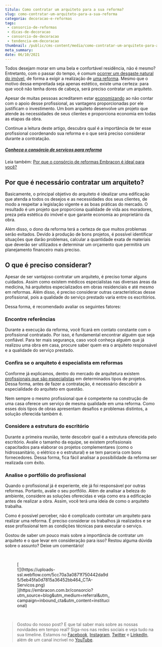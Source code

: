 ```yaml
---
titulo: Como contratar um arquiteto para a sua reforma?
slug: como-contratar-um-arquiteto-para-a-sua-reforma
categoria: decoracao-e-reformas
tags:
 - consorcio-de-reformas
 - dicas-de-decoracao
 - consorcio-de-decoracao
 - tendencia-em-decoracao
thumbnail: /public/cms-content/media/como-contratar-um-arquiteto-para-a-sua-reforma.jpeg
meta_summary: 
date: 06/10/2021
---
```

Todos desejam morar em uma bela e confortável residência, não é mesmo? Entretanto, com o passar do tempo, é comum [ocorrer um desgaste natural do imóvel](https://www.embracon.com.br/blog/quando-reformar-a-casa-5-sinais-de-que-ja-chegou-a-hora), de forma a exigir a realização de [uma reforma](https://www.embracon.com.br/blog/quando-e-por-que-reformar-a-sua-casa-saiba-aqui). Mesmo que o motivo dessa empreitada seja apenas estético, existe uma certeza: para que você não tenha dores de cabeça, será preciso contratar um arquiteto.

Apesar de muitas pessoas acreditarem estar [economizando](https://www.embracon.com.br/blog/como-juntar-dinheiro-para-reformar-a-casa) ao não contar com o apoio desse profissional, as vantagens proporcionadas por ele justificam o investimento. Um bom arquiteto desenvolve um projeto que atende às necessidades de seus clientes e proporciona economia em todas as etapas da obra.

Continue a leitura deste artigo, descubra qual é a importância de ter esse profissional coordenando sua reforma e o que será preciso considerar durante a contratação.

##### [‍**Conheça o consórcio de serviços para reforma**](https://www.embracon.com.br/consorcio-servicos)

Leia também: [Por que o consórcio de reformas Embracon é ideal para você?](https://www.embracon.com.br/blog/consorcio-reforma-embracon-por-que-e-uma-boa-opcao)

Por que é necessário contratar um arquiteto?
--------------------------------------------

Basicamente, o principal objetivo do arquiteto é idealizar uma edificação que atenda a todos os desejos e as necessidades dos seus clientes, de modo a respeitar a legislação vigente e as boas práticas do mercado. O resultado é um projeto que proporciona qualidade de vida aos moradores, preza pela estética do imóvel e que garante economia ao proprietário da obra.

Além disso, o dono da reforma terá a certeza de que muitos problemas serão evitados. Devido à produção de bons projetos, é possível identificar situações que darão problemas, calcular a quantidade exata de materiais que deverão ser utilizados e determinar um orçamento que permitirá um planejamento financeiro mais preciso.

O que é preciso considerar?
---------------------------

Apesar de ser vantajoso contratar um arquiteto, é preciso tomar alguns cuidados. Assim como existem médicos especialistas nas diversas áreas da medicina, há arquitetos especializados em obras residenciais e até mesmo em reformas. Além disso, é preciso considerar outras características desse profissional, pois a qualidade do serviço prestado varia entre os escritórios.

Dessa forma, é recomendado avaliar os seguintes fatores:

### Encontre referências

Durante a execução da reforma, você ficará em contato constante com o profissional contratado. Por isso, é fundamental encontrar alguém que seja confiável. Para ter mais segurança, caso você conheça alguém que já realizou uma obra em casa, procure saber quem era o arquiteto responsável e a qualidade do serviço prestado.

### Confira se o arquiteto é especialista em reformas

Conforme já explicamos, dentro do mercado de arquitetura existem [profissionais que são especialistas](https://www.embracon.com.br/blog/afinal-preciso-de-um-engenheiro-de-obras-para-reformar-a-minha-casa) em determinados tipos de projetos. Dessa forma, antes de fazer a contratação, é necessário descobrir a especialidade do arquiteto em questão.

Nem sempre o mesmo profissional que é competente na construção de uma casa oferece um serviço de mesma qualidade em uma reforma. Como esses dois tipos de obras apresentam desafios e problemas distintos, a solução oferecida também é.

### Considere a estrutura do escritório

Durante a primeira reunião, tente descobrir qual é a estrutura oferecida pelo escritório. Avalie o tamanho da equipe, se existem profissionais capacitados para elaborar os projetos complementares (como o hidrossanitário, o elétrico e o estrutural) e se tem parceria com bons fornecedores. Dessa forma, fica fácil analisar a possibilidade da reforma ser realizada com êxito.

### Analise o portfólio do profissional

Quando o profissional já é experiente, ele já foi responsável por outras reformas. Portanto, avalie o seu portfólio. Além de analisar a beleza do ambiente, considere as soluções oferecidas e veja como era a edificação antes de realizar a obra. Assim, você terá uma ideia de como o arquiteto trabalha.

Como é possível perceber, não é complicado contratar um arquiteto para realizar uma reforma. É preciso considerar os trabalhos já realizados e se esse profissional tem as condições técnicas para executar o serviço.

Gostou de saber um pouco mais sobre a importância de contratar um arquiteto e o que levar em consideração para isso? Restou alguma dúvida sobre o assunto? Deixe um comentário!

‍

<figure class="w-richtext-figure-type-image w-richtext-align-center" style="max-width:310px">[<div>![](https://uploads-ssl.webflow.com/5cc70a3a0871f750442da9d5/5eb45fa0d7815a36452bb464_CTA-Servicos.png)</div>](https://embracon.com.br/consorcio?utm_source=blog&utm_medium=referral&utm_campaign=inbound_cta&utm_content=institucional)</figure>‍

> Gostou do nosso post? E que tal saber mais sobre as nossas novidades em tempo real? Siga-nos nas redes sociais e veja tudo na sua timeline. Estamos no [Facebook](https://www.facebook.com/embracon/), [Instagram](https://www.instagram.com/embraconoficial/), [Twitter](https://twitter.com/embracon) e [LinkedIn](https://www.linkedin.com/company/1018875/), além de um canal incrível no [YouTube](https://www.youtube.com/channel/UCL-Y0mv9zc73Iek48NLUBzQ).

‍
